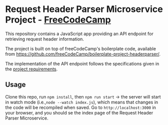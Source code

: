 # Request Header Parser Microservice Project - [FreeCodeCamp](https://www.freecodecamp.org)

This repository contains a JavaScript app providing an API endpoint for retrieving request header information.

The project is built on top of freeCodeCamp's boilerplate code, available from https://github.com/freeCodeCamp/boilerplate-project-headerparser/.

The implementation of the API endpoint follows the specifications given in the [project requirements](https://www.freecodecamp.org/learn/back-end-development-and-apis/back-end-development-and-apis-projects/timestamp-microservice).

## Usage
Clone this repo, run `npm install`, then `npm run start` -> the server will start in watch mode (i.e.,`node --watch index.js`), which means that changes in the code will be recompiled when saved. Go to `http://localhost:3000` in your browser, and you should se the index page of the Request Header Parser Microservice.
